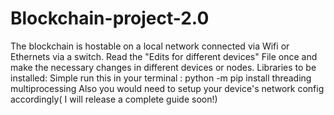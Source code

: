 # Blockchain-project-2.0
The blockchain is hostable on a local network connected via Wifi or Ethernets via a switch.
Read the  "Edits for different devices" File once and make the necessary changes in different devices or nodes.
Libraries to be installed:
  Simple run this in your terminal : python -m pip install threading multiprocessing 
Also you would need to setup your device's network config accordingly( I will release a complete guide soon!)
